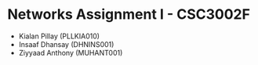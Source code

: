 # Networks Assignment I - CSC3002F
* Kialan Pillay (PLLKIA010)
* Insaaf Dhansay (DHNINS001)
* Ziyyaad Anthony (MUHANT001)
